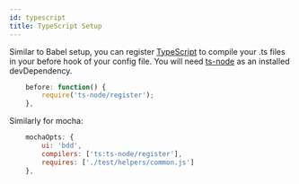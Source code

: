 ```yaml
---
id: typescript
title: TypeScript Setup
---
```


Similar to Babel setup, you can register [TypeScript](http://www.typescriptlang.org/) to compile your .ts files in your before hook of your config file. You will need [ts-node](https://github.com/TypeStrong/ts-node) as an installed devDependency.

```js
    before: function() {
        require('ts-node/register');
    },
```

Similarly for mocha:

```js
    mochaOpts: {
        ui: 'bdd',
        compilers: ['ts:ts-node/register'],
        requires: ['./test/helpers/common.js']
    },
```
